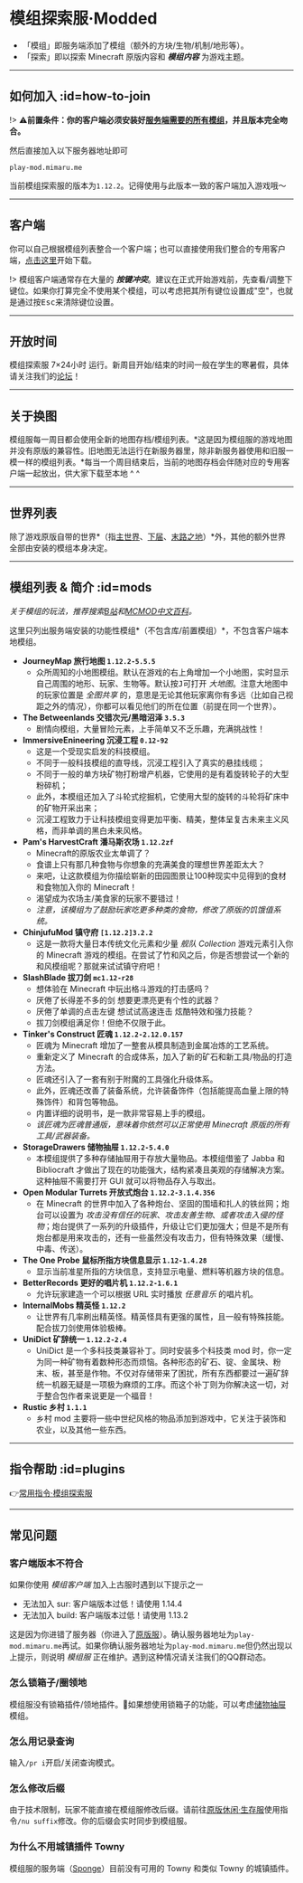 # 模组探索服·Modded

- 「模组」即服务端添加了模组（额外的方块/生物/机制/地形等）。
- 「探索」即以探索 Minecraft 原版内容和 ***模组内容*** 为游戏主题。

----

## 如何加入 :id=how-to-join

!> ⚠️**前置条件：你的客户端必须安装好[服务端需要的所有模组](#mods)，并且版本完全吻合。**

然后直接加入以下服务器地址即可

    play-mod.mimaru.me

当前模组探索服的版本为`1.12.2`。记得使用与此版本一致的客户端加入游戏哦～

----

## 客户端

你可以自己根据模组列表整合一个客户端；也可以直接使用我们整合的专用客户端，[点击这里](http://proxy.mimaru.me/)开始下载。

!> 模组客户端通常存在大量的 ***按键冲突***。建议在正式开始游戏前，先查看/调整下键位。如果你打算完全不使用某个模组，可以考虑把其所有键位设置成"空"，也就是通过按<kbd>Esc</kbd>来清除键位设置。

----

## 开放时间

模组探索服 7×24小时 运行。新周目开始/结束的时间一般在学生的寒暑假，具体请关注我们的[论坛][bbs]！

----

## 关于换图

模组服每一周目都会使用全新的地图存档/模组列表。*这是因为模组服的游戏地图并没有原版的兼容性。旧地图无法运行在新服务器里，除非新服务器使用和旧服一模一样的模组列表。*每当一个周目结束后，当前的地图存档会伴随对应的专用客户端一起放出，供大家下载至本地 ^ ^

----

## 世界列表

除了游戏原版自带的世界*（指[主世界](https://minecraft-zh.gamepedia.com/index.php?title=%E4%B8%BB%E4%B8%96%E7%95%8C)、[下届](https://minecraft-zh.gamepedia.com/%E4%B8%8B%E7%95%8C)、[末路之地](https://minecraft-zh.gamepedia.com/%E6%9C%AB%E8%B7%AF%E4%B9%8B%E5%9C%B0)）*外，其他的额外世界全部由安装的模组本身决定。

----

## 模组列表 & 简介 :id=mods

*关于模组的玩法，推荐搜索[B站](https://bilibili.com)和[MCMOD中文百科](https://www.mcmod.cn/)。*

这里只列出服务端安装的功能性模组*（不包含库/前置模组）*，不包含客户端本地模组。

- **JourneyMap 旅行地图 `1.12.2-5.5.5`**
  - 众所周知的小地图模组。默认在游戏的右上角增加一个小地图，实时显示自己周围的地形、玩家、生物等。默认按<kbd>J</kbd>可打开 *大地图*。注意大地图中的玩家位置是 *全图共享* 的，意思是无论其他玩家离你有多远（比如自己视距之外的情况），你都可以看见他们的所在位置（前提在同一个世界）。
- **The Betweenlands 交错次元/黑暗沼泽 `3.5.3`**
  - 剧情向模组，大量冒险元素，上手简单又不乏乐趣，充满挑战性！
- **ImmersiveEnineering 沉浸工程 `0.12-92`**
  - 这是一个受现实启发的科技模组。
  - 不同于一般科技模组的直导线，沉浸工程引入了真实的悬挂线缆；
  - 不同于一般的单方块矿物打粉增产机器，它使用的是有着旋转轮子的大型粉碎机；
  - 此外，本模组还加入了斗轮式挖掘机，它使用大型的旋转的斗轮将矿床中的矿物开采出来；
  - 沉浸工程致力于让科技模组变得更加平衡、精美，整体呈复古未来主义风格，而非单调的黑白未来风格。
- **Pam's HarvestCraft 潘马斯农场 `1.12.2zf`**
  - Minecraft的原版农业太单调了？
  - 食谱上只有那几种食物与你想象的充满美食的理想世界差距太大？
  - 来吧，让这款模组为你描绘崭新的田园图景让100种现实中见得到的食材和食物加入你的 Minecraft！
  - 渴望成为农场主/美食家的玩家不要错过！
  - *注意，该模组为了鼓励玩家吃更多种类的食物，修改了原版的饥饿值系统。*
- **ChinjufuMod 镇守府 `[1.12.2]3.2.2`**
  - 这是一款将大量日本传统文化元素和少量 *舰队 Collection* 游戏元素引入你的 Minecraft 游戏的模组。在尝试了竹和风之后，你是否想尝试一个新的和风模组呢？那就来试试镇守府吧！
- **SlashBlade 拔刀剑 `mc1.12-r28`**
  - 想体验在 Minecraft 中玩出格斗游戏的打击感吗？
  - 厌倦了长得差不多的剑 想要更漂亮更有个性的武器？
  - 厌倦了单调的点击左键 想试试高速连击 炫酷特效和强力技能？
  - 拔刀剑模组满足你！但绝不仅限于此。
- **Tinker's Construct 匠魂 `1.12.2-2.12.0.157`**
  - 匠魂为 Minecraft 增加了一整套从模具制造到金属冶炼的工艺系统。
  - 重新定义了 Minecraft 的合成体系，加入了新的矿石和新工具/物品的打造方法。
  - 匠魂还引入了一套有别于附魔的工具强化升级体系。
  - 此外，匠魂还改善了装备系统，允许装备饰件（包括能提高血量上限的特殊饰件）和背包等物品。
  - 内置详细的说明书，是一款非常容易上手的模组。
  - *该匠魂为匠魂普通版，意味着你依然可以正常使用 Minecraft 原版的所有工具/武器装备。*
- **StorageDrawers 储物抽屉 `1.12.2-5.4.0`**
  - 本模组提供了多种存储抽屉用于存放大量物品。本模组借鉴了 Jabba 和 Bibliocraft 才做出了现在的功能强大，结构紧凑且美观的存储解决方案。这种抽屉不需要打开 GUI 就可以将物品存入与取出。
- **Open Modular Turrets 开放式炮台 `1.12.2-3.1.4.356`**
  - 在 Minecraft 的世界中加入了各种炮台、坚固的围墙和扎人的铁丝网；炮台可以设置为 *攻击没有信任的玩家*、*攻击友善生物*、*或者攻击入侵的怪物*；炮台提供了一系列的升级插件，升级让它们更加强大；但是不是所有炮台都是用来攻击的，还有一些虽然没有攻击力，但有特殊效果（缓慢、中毒、传送）。
- **The One Probe 鼠标所指方块信息显示 `1.12-1.4.28`**
  - 显示当前准星所指的方块信息，支持显示电量、燃料等机器方块的信息。
- **BetterRecords 更好的唱片机 `1.12.2-1.6.1`**
  - 允许玩家建造一个可以根据 URL 实时播放 *任意音乐* 的唱片机。
- **InternalMobs 精英怪 `1.12.2`**
  - 让世界有几率刷出精英怪。精英怪具有更强的属性，且一般有特殊技能。配合拔刀剑使用体验极棒。
- **UniDict 矿辞统一 `1.12.2-2.4`**
  - UniDict 是一个多科技类兼容补丁。同时安装多个科技类 mod 时，你一定为同一种矿物有着数种形态而烦恼。各种形态的矿石、锭、金属块、粉末、板，甚至是作物。不仅对存储带来了困扰，所有东西都要过一遍矿辞统一机器无疑是一项极为麻烦的工序。而这个补丁则为你解决这一切，对于整合包作者来说更是一个福音！
- **Rustic 乡村 `1.1.1`**
  - 乡村 mod 主要将一些中世纪风格的物品添加到游戏中，它关注于装饰和农业，以及其他一些东西。

----

## 指令帮助 :id=plugins

👉[常用指令·模组探索服](/welcome/commands-modded.md)

----

## 常见问题

### 客户端版本不符合

如果你使用 *模组客户端* 加入上古服时遇到以下提示之一

- 无法加入 sur: 客户端版本过低！请使用 1.14.4
- 无法加入 build: 客户端版本过低！请使用 1.13.2

这是因为你进错了服务器（你进入了[原版服](/mc-servers/vanilla.md)）。确认服务器地址为`play-mod.mimaru.me`再试。如果你确认服务器地址为`play-mod.mimaru.me`但仍然出现以上提示，则说明 *模组服* 正在维护。遇到这种情况请关注我们的QQ群动态。

### 怎么锁箱子/圈领地

模组服没有锁箱插件/领地插件。如果想使用锁箱子的功能，可以考虑[储物抽屉](http://mcmod.cn/class/408.html)模组。

### 怎么用记录查询

输入`/pr i`开启/关闭查询模式。

### 怎么修改后缀

由于技术限制，玩家不能直接在模组服修改后缀。请前往[原版休闲·生存服](/mc-servers/vanilla.md#survival)使用指令`/nu suffix`修改。你的后缀会实时同步到模组服。

### 为什么不用城镇插件 Towny

模组服的服务端（[Sponge](https://www.spongepowered.org/)）目前没有可用的 Towny 和类似 Towny 的城镇插件。

[the_overworld]: https://minecraft-zh.gamepedia.com/%E4%B8%BB%E4%B8%96%E7%95%8C
[the_nether]: https://minecraft-zh.gamepedia.com/%E4%B8%8B%E7%95%8C
[the_end]: https://minecraft-zh.gamepedia.com/%E6%9C%AB%E8%B7%AF%E4%B9%8B%E5%9C%B0
[superflat]: https://minecraft-zh.gamepedia.com/%E8%B6%85%E5%B9%B3%E5%9D%A6%E4%B8%96%E7%95%8C
[bbs]: http://bbs.mimaru.me/
